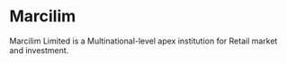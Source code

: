 # Marcilim
 Marcilim Limited is a Multinational-level apex institution for Retail market and investment.
